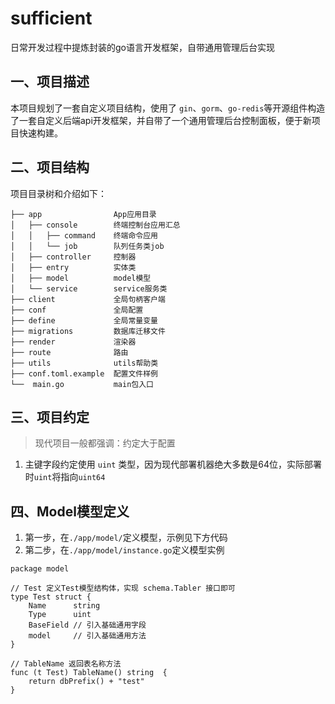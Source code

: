 # sufficient

日常开发过程中提炼封装的go语言开发框架，自带通用管理后台实现

## 一、项目描述

本项目规划了一套自定义项目结构，使用了 `gin`、`gorm`、`go-redis`等开源组件构造了一套自定义后端api开发框架，并自带了一个通用管理后台控制面板，便于新项目快速构建。

## 二、项目结构

项目目录树和介绍如下：

````
├── app                App应用目录
│   ├── console        终端控制台应用汇总
│   │   ├── command    终端命令应用
│   │   └── job        队列任务类job
│   ├── controller     控制器
│   ├── entry          实体类
│   ├── model          model模型
│   └── service        service服务类
├── client             全局句柄客户端
├── conf               全局配置
├── define             全局常量变量
├── migrations         数据库迁移文件
├── render             渲染器
├── route              路由
├── utils              utils帮助类
├── conf.toml.example  配置文件样例
└──  main.go           main包入口
````
## 三、项目约定

> 现代项目一般都强调：约定大于配置

1. 主键字段约定使用 `uint` 类型，因为现代部署机器绝大多数是64位，实际部署时`uint`将指向`uint64`

## 四、Model模型定义

1. 第一步，在`./app/model/`定义模型，示例见下方代码
2. 第二步，在`./app/model/instance.go`定义模型实例

````
package model

// Test 定义Test模型结构体，实现 schema.Tabler 接口即可
type Test struct {
	Name      string
	Type      uint
	BaseField // 引入基础通用字段
	model     // 引入基础通用方法
}

// TableName 返回表名称方法
func (t Test) TableName() string  {
	return dbPrefix() + "test"
}
````